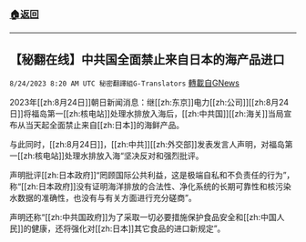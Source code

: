 ###  [:house:返回](README.md)
---


## 【秘翻在线】中共国全面禁止来自日本的海产品进口
`8/24/2023 8:20 AM UTC 秘密翻譯組G-Translators` [轉載自GNews](https://gnews.org/articles/1591526)

2023年[[zh:8月24日]]朝日新闻消息：继[[zh:东京]]电力[[zh:公司]][[zh:8月24日]]将福岛第一[[zh:核电站]]处理水排放入海后，[[zh:中共国]][[zh:海关]]当局宣布从当天起全面禁止来自[[zh:日本]]的海鲜产品。

与此同时，[[zh:8月24日]]，[[zh:中共]][[zh:外交部]]发表发言人声明，对福岛第一[[zh:核电站]]处理水排放入海“坚决反对和强烈批评。

声明批评[[zh:日本政府]]“罔顾国际公共利益，这是极端自私和不负责任的行为”，称“[[zh:日本政府]]没有证明海洋排放的合法性、净化系统的长期可靠性和核污染水数据的准确性，也没有与有关方面进行充分磋商”。

声明还称“[[zh:中共国政府]]为了采取一切必要措施保护食品安全和[[zh:中国人民]]的健康，还将强化对[[zh:日本]]其它食品的进口新规定”。
